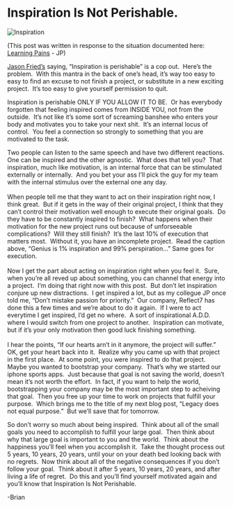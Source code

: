 <!--
id: 616413009
link: http://techneur.com/post/616413009/inspiration-is-not-perishable
slug: inspiration-is-not-perishable
date: Thu May 20 2010 10:16:00 GMT-0500 (CDT)
publish: 2010-05-020
tags: reflect7
-->


Inspiration Is Not Perishable.
==============================

![Inspiration](http://media.tumblr.com/tumblr_l2oub6E4bY1qzbc4f.jpg)

(This post was written in response to the situation documented here:
[Learning Pains](http://techneur.com/post/615265667/learning-pains) -
JP)

[Jason Fried’s](http://bigthink.com/jasonfried "Jason Fried") saying,
“Inspiration is perishable” is a cop out.  Here’s the problem.  With
this mantra in the back of one’s head, it’s way too easy to easy to find
an excuse to not finish a project, or substitute in a new exciting
project.  It’s too easy to give yourself permission to quit.

Inspiration is perishable ONLY IF YOU ALLOW IT TO BE.  Or has everybody
forgotten that feeling inspired comes from INSIDE YOU, not from the
outside.  It’s not like it’s some sort of screaming banshee who enters
your body and motivates you to take your next shit.  It’s an internal
locus of control.  You feel a connection so strongly to something that
you are motivated to the task. 

Two people can listen to the same speech and have two different
reactions.  One can be inspired and the other agnostic.  What does that
tell you?  That inspiration, much like motivation, is an internal force
that can be stimulated externally or internally.  And you bet your ass
I’ll pick the guy for my team with the internal stimulus over the
external one any day.\
\
When people tell me that they want to act on their inspiration right
now, I think great.  But if it gets in the way of their original
project, I think that they can’t control their motivation well enough to
execute their original goals.  Do they have to be constantly inspired to
finish?  What happens when their motivation for the new project runs out
because of unforseeable complications?  Will they still finish?  It’s
the last 10% of execution that matters most.  Without it, you have an
incomplete project.  Read the caption above, “Genius is 1% inspiration
and 99% perspiration…” Same goes for execution.\
\
Now I get the part about acting on inspiration right when you feel it. 
Sure, when you’re all reved up about something, you can channel that
energy into a project.  I’m doing that right now with this post.  But
don’t let inspiration conjure up new distractions.  I get inspired a
lot, but as my collegue JP once told me, “Don’t mistake passion for
priority.”  Our company, Reflect7 has done this a few times and we’re
about to do it again.  If I were to act everytime I get inspired, I’d
get no where.  A sort of inspirational A.D.D. where I would switch from
one project to another.  Inspiration can motivate, but if it’s your only
motivation then good luck finishing something.\
\
I hear the points, “If our hearts arn’t in it anymore, the project will
suffer.”  OK, get your heart back into it.  Realize why you came up with
that project in the first place.  At some point, you were inspired to do
that project.  Maybe you wanted to bootstrap your company.  That’s why
we started our iphone sports apps.  Just because that goal is not saving
the world, doesn’t mean it’s not worth the effort.  In fact, if you want
to help the world, bootstrapping your company may be the most important
step to acheiving that goal.  Then you free up your time to work on
projects that fulfill your purpose.  Which brings me to the title of my
next blog post, “Legacy does not equal purpose.”  But we’ll save that
for tomorrow.

So don’t worry so much about being inspired.  Think about all of the
small goals you need to accomplish to fulfill your large goal.  Then
think about why that large goal is important to you and the world. 
Think about the happiness you’ll feel when you accomplish it.  Take the
thought process out 5 years, 10 years, 20 years, until your on your
death bed looking back with no regrets.  Now think about all of the
negative consequences if you don’t follow your goal.  Think about it
after 5 years, 10 years, 20 years, and after living a life of regret. 
Do this and you’ll find yourself motivated again and you’ll know that
Inspiration Is Not Perishable.

-Brian

